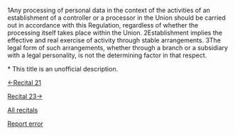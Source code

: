 
1Any processing of personal data in the context of the activities of an establishment of a controller or a processor in the Union should be carried out in accordance with this Regulation, regardless of whether the processing itself takes place within the Union. 2Establishment implies the effective and real exercise of activity through stable arrangements. 3The legal form of such arrangements, whether through a branch or a subsidiary with a legal personality, is not the determining factor in that respect.


\* This title is an unofficial description.




[←Recital 21](https://gdpr-info.eu/recitals/no-21/ "21 - Liability Rules of Intermediary Service Providers Shall Remain Unaffected")


[Recital 23→](https://gdpr-info.eu/recitals/no-23/ "23 - Applicable to Controllers/Processors Not Established in the Union if Data Subjects Within the Union are Targeted")


[All recitals](https://gdpr-info.eu/recitals/)

[Report error](https://gdpr-info.eu/gf/?TB_iframe=true&height=306 "Your message")


